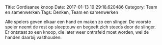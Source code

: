 Title: Gordiaanse knoop
Date: 2017-01-13 19:29:18.620486
Category: Team en samenwerken
Tags: Denken, Team en samenwerken

Alle spelers geven elkaar een hand en maken zo een slinger. De voorste speler neemt de rest op sleeptouw en begeeft zich steeds door de slinger. Er ontstaat zo een knoop, die later weer ontrafeld moet worden, wel de handen daarbij vasthouden.